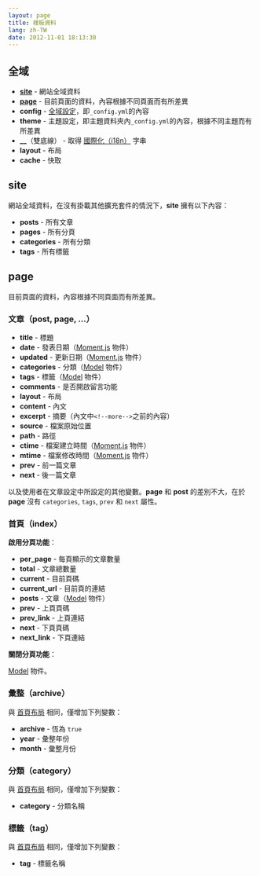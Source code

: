 ```yaml
---
layout: page
title: 樣板資料
lang: zh-TW
date: 2012-11-01 18:13:30
---
```


## 全域

- **[site](#site)** - 網站全域資料
- **[page](#page)** - 目前頁面的資料，內容根據不同頁面而有所差異
- **config** - [全域設定][3]，即`_config.yml`的內容
- **theme** - 主題設定，即主題資料夾內`_config.yml`的內容，根據不同主題而有所差異
- **__**（雙底線） - 取得 [國際化（i18n）][9] 字串
- **layout** - 布局
- **cache** - 快取

<a name="site"></a>
## site

網站全域資料，在沒有掛載其他擴充套件的情況下，**site** 擁有以下內容：

- **posts** - 所有文章
- **pages** - 所有分頁
- **categories** - 所有分類
- **tags** - 所有標籤

<a name="page"></a>
## page

目前頁面的資料，內容根據不同頁面而有所差異。

### 文章（post, page, …）

- **title** - 標題
- **date** - 發表日期（[Moment.js][7] 物件）
- **updated** - 更新日期（[Moment.js][7] 物件）
- **categories** - 分類（[Model][5] 物件）
- **tags** - 標籤（[Model][5] 物件）
- **comments** - 是否開啟留言功能
- **layout** - 布局
- **content** - 內文
- **excerpt** - 摘要（內文中`<!--more-->`之前的內容）
- **source** - 檔案原始位置
- **path** - 路徑
- **ctime** - 檔案建立時間（[Moment.js][7] 物件）
- **mtime** - 檔案修改時間（[Moment.js][7] 物件）
- **prev** - 前一篇文章
- **next** - 後一篇文章

以及使用者在文章設定中所設定的其他變數。**page** 和 **post** 的差別不大，在於 **page** 沒有 `categories`, `tags`, `prev` 和 `next` 屬性。

<a name="index"></a>
### 首頁（index）

**啟用分頁功能**：

- **per_page** - 每頁顯示的文章數量
- **total** - 文章總數量
- **current** - 目前頁碼
- **current_url** - 目前頁的連結
- **posts** - 文章（[Model][5] 物件）
- **prev** - 上頁頁碼
- **prev_link** - 上頁連結
- **next** - 下頁頁碼
- **next_link** - 下頁連結

**關閉分頁功能**：

[Model][5] 物件。

### 彙整（archive）

與 [首頁布局](#index) 相同，僅增加下列變數：

- **archive** - 恆為 `true`
- **year** - 彙整年份
- **month** - 彙整月份

### 分類（category）

與 [首頁布局](#index) 相同，僅增加下列變數：

- **category** - 分類名稱

### 標籤（tag）

與 [首頁布局](#index) 相同，僅增加下列變數：

- **tag** - 標籤名稱

[3]: configure.html
[5]: collection.html#model
[7]: http://momentjs.com/
[9]: global-variables.html#i18n